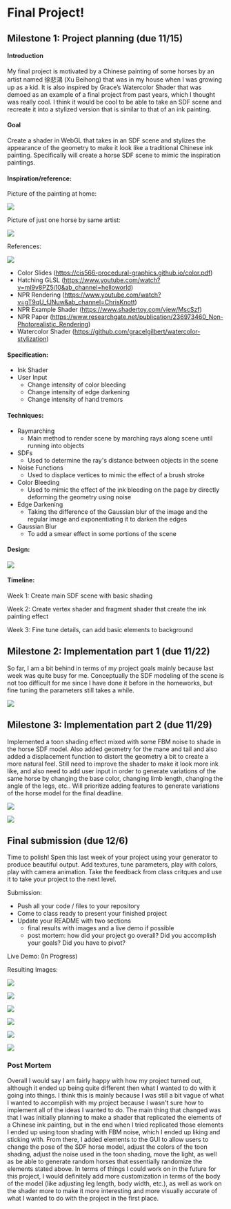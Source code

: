 # Final Project!

## Milestone 1: Project planning (due 11/15)

#### Introduction

My final project is motivated by a Chinese painting of some horses by an artist named 徐悲鴻 (Xu Beihong) that was in my house when I was growing up as a kid. It is also inspired by Grace’s Watercolor Shader that was demoed as an example of a final project from past years, which I thought was really cool. I think it would be cool to be able to take an SDF scene and recreate it into a stylized version that is similar to that of an ink painting.

#### Goal

Create a shader in WebGL that takes in an SDF scene and stylizes the appearance of the geometry to make it look like a traditional Chinese ink painting. Specifically will create a horse SDF scene to mimic the inspiration paintings.

#### Inspiration/reference:

Picture of the painting at home:

![](Horse.png)

Picture of just one horse by same artist:

![](OneHorse.png)

References:

![](Example1.png)

- Color Slides (https://cis566-procedural-graphics.github.io/color.pdf)
- Hatching GLSL (https://www.youtube.com/watch?v=ml9v8PZ5j10&ab_channel=helloworld)
- NPR Rendering (https://www.youtube.com/watch?v=gT9qU_fJNuw&ab_channel=ChrisKnott)
- NPR Example Shader (https://www.shadertoy.com/view/MscSzf)
- NPR Paper (https://www.researchgate.net/publication/236973460_Non-Photorealistic_Rendering)
- Watercolor Shader (https://github.com/gracelgilbert/watercolor-stylization)


#### Specification:
- Ink Shader
- User Input
  - Change intensity of color bleeding
  - Change intensity of edge darkening
  - Change intensity of hand tremors

#### Techniques:
- Raymarching
  - Main method to render scene by marching rays along scene until running into objects
- SDFs
  - Used to determine the ray's distance between objects in the scene
- Noise Functions
  - Used to displace vertices to mimic the effect of a brush stroke 
- Color Bleeding
  - Used to mimic the effect of the ink bleeding on the page by directly deforming the geometry using noise
- Edge Darkening
  - Taking the difference of the Gaussian blur of the image and the regular image and exponentiating it to darken the edges
- Gaussian Blur
  - To add a smear effect in some portions of the scene 

#### Design:
![](FlowChart.png)

#### Timeline:
Week 1: Create main SDF scene with basic shading

Week 2: Create vertex shader and fragment shader that create the ink painting effect

Week 3: Fine tune details, can add basic elements to background

## Milestone 2: Implementation part 1 (due 11/22)

So far, I am a bit behind in terms of my project goals mainly because last week was quite busy for me. Conceptually the SDF modeling of the scene is not too difficult for me since I have done it before in the homeworks, but fine tuning the parameters still takes a while.

![](Milestone2.1.png)

## Milestone 3: Implementation part 2 (due 11/29)

Implemented a toon shading effect mixed with some FBM noise to shade in the horse SDF model. Also added geometry for the mane and tail and also added a displacement function to distort the geometry a bit to create a more natural feel. Still need to improve the shader to make it look more ink like, and also need to add user input in order to generate variations of the same horse by changing the base color, changing limb length, changing the angle of the legs, etc.. Will prioritize adding features to generate variations of the horse model for the final deadline.

![](Milestone3.1.png)

![](Milestone3.2.png)

## Final submission (due 12/6)
Time to polish! Spen this last week of your project using your generator to produce beautiful output. Add textures, tune parameters, play with colors, play with camera animation. Take the feedback from class critques and use it to take your project to the next level.

Submission:
- Push all your code / files to your repository
- Come to class ready to present your finished project
- Update your README with two sections 
  - final results with images and a live demo if possible
  - post mortem: how did your project go overall? Did you accomplish your goals? Did you have to pivot?

Live Demo: (In Progress)

Resulting Images:

![](GUI.png)

![](Horse1.png)

![](Horse2.png)

![](Horse3.png)

![](Horse4.png)

![](Horse5.png)

### Post Mortem

Overall I would say I am fairly happy with how my project turned out, although it ended up being quite different then what I wanted to do with it going into things. I think this is mainly because I was still a bit vague of what I wanted to accomplish with my project because I wasn't sure how to implement all of the 
ideas I wanted to do. The main thing that changed was that I was initially planning to make a shader that replicated the elements of a Chinese ink painting, but
in the end when I tried replicated those elements I ended up using toon shading with FBM noise, which I ended up liking and sticking with. From there, I added 
elements to the GUI to allow users to change the pose of the SDF horse model, adjust the colors of the toon shading, adjust the noise used in the toon shading, move the light, as well as be able to generate random horses that essentially randomize the elements stated above. In terms of things I could work on in the future for this project, I would definitely add more customization in terms of the body of the model (like adjusting leg length, body width, etc.), as well as work on the shader more to make it more interesting and more visually accurate of what I wanted to do with the project in the first place.
